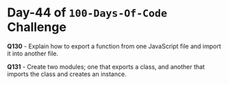 # Day-44 of `100-Days-Of-Code` Challenge

**Q130** - Explain how to export a function from one JavaScript file and import it into another file.

**Q131** - Create two modules; one that exports a class, and another that imports the class and creates an instance.
 
 





 
 
 

 

 

 

 





 
 

 


 


 

 
 
 


 